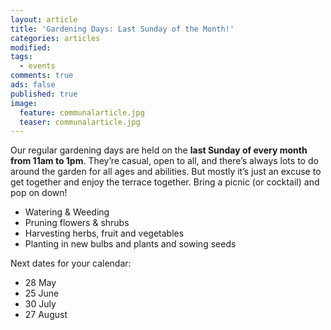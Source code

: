 ```yaml
---
layout: article
title: 'Gardening Days: Last Sunday of the Month!'
categories: articles
modified: 
tags:
  - events
comments: true
ads: false
published: true
image:
  feature: communalarticle.jpg
  teaser: communalarticle.jpg
---
```


Our regular gardening days are held on the **last Sunday of every month from 11am to 1pm**. They’re casual, open to all, and there’s always lots to do around the garden for all ages and abilities. But mostly it’s just an excuse to get together and enjoy the terrace together. Bring a picnic (or cocktail) and pop on down!

+ Watering & Weeding
+ Pruning flowers & shrubs
+ Harvesting herbs, fruit and vegetables
+ Planting in new bulbs and plants and sowing seeds

Next dates for your calendar:

+ 28 May
+ 25 June
+ 30 July
+ 27 August
